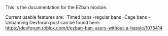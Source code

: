 This is the documentation for the EZban module.

Current usable features are:
-Timed bans
-regular bans
-Cage bans
-Unbanning
    Devforun post can be found here: https://devforum.roblox.com/t/ezban-ban-users-without-a-hassle/1075414

